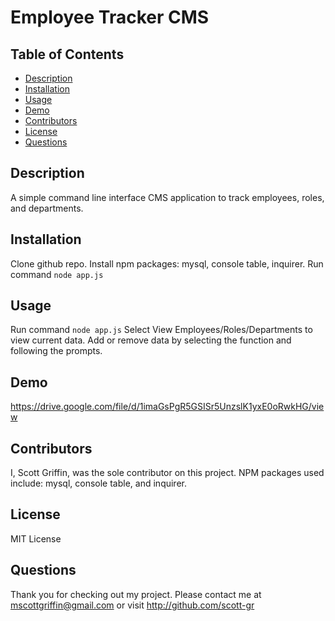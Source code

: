 # Employee Tracker CMS

## Table of Contents
* [Description](#description)
* [Installation](#installation)
* [Usage](#usage)
* [Demo](#demo)
* [Contributors](#contributors)
* [License](#license)
* [Questions](#questions)

## Description
A simple command line interface CMS application to track employees, roles, and departments.

## Installation
Clone github repo. Install npm packages: mysql, console table, inquirer. Run command `node app.js`

## Usage
Run command `node app.js` Select View Employees/Roles/Departments to view current data. Add or remove data by selecting the function and following the prompts.

## Demo
https://drive.google.com/file/d/1imaGsPgR5GSISr5UnzslK1yxE0oRwkHG/view

## Contributors
I, Scott Griffin, was the sole contributor on this project. NPM packages used include: mysql, console table, and inquirer.

## License
MIT License

## Questions
Thank you for checking out my project. Please contact me at mscottgriffin@gmail.com or visit http://github.com/scott-gr
